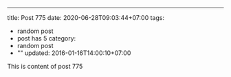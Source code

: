 ---
title: Post 775
date: 2020-06-28T09:03:44+07:00
tags:
  - random post
  - post has 5
category:
  - random post
  - ""
updated: 2016-01-16T14:00:10+07:00

This is content of post 775